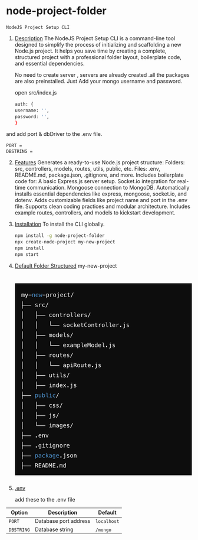 # node-project-folder

    NodeJS Project Setup CLI

1. [Description](#description)
   The NodeJS Project Setup CLI is a command-line tool designed to simplify the process of initializing and scaffolding a new Node.js project. It helps you save time by creating a complete, structured project with a professional folder layout, boilerplate code, and essential dependencies.

   No need to create server , servers are already created .all the packages are also preinstalled.
   Just Add your mongo username and password.

   open src/index.js

   ```bash
   auth: {
   username: '',
   password: '',
   }
   ```

and add port & dbDriver to the .env file.

```
PORT =
DBSTRING =

```

2. [Features](#Features)
   Generates a ready-to-use Node.js project structure:
   Folders: src, controllers, models, routes, utils, public, etc.
   Files: .env, README.md, package.json, .gitignore, and more.
   Includes boilerplate code for:
   A basic Express.js server setup.
   Socket.io integration for real-time communication.
   Mongoose connection to MongoDB.
   Automatically installs essential dependencies like express, mongoose, socket.io, and dotenv.
   Adds customizable fields like project name and port in the .env file.
   Supports clean coding practices and modular architecture.
   Includes example routes, controllers, and models to kickstart development.

3. [Installation](#Installation)
   To install the CLI globally.

   ```bash
   npm install -g node-project-folder
   npx create-node-project my-new-project
   npm install
   npm start

   ```

4. [Default Folder Structured](#Structured)
   my-new-project
   # ![Logo](./assets/folder.png)



5. [.env](#env)

   add these to the .env file

| Option     | Description           | Default     |
| ---------- | --------------------- | ----------- |
| `PORT`     | Database port address | `localhost` |
| `DBSTRING` | Database string       | `/mongo`    |